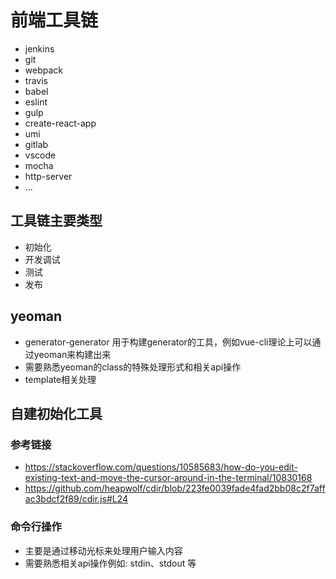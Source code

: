 # 前端工具链

* jenkins
* git
* webpack
* travis
* babel
* eslint
* gulp
* create-react-app
* umi
* gitlab
* vscode
* mocha
* http-server
* ...

## 工具链主要类型

* 初始化
* 开发调试
* 测试
* 发布

## yeoman

* generator-generator 用于构建generator的工具，例如vue-cli理论上可以通过yeoman来构建出来
* 需要熟悉yeoman的class的特殊处理形式和相关api操作
* template相关处理

## 自建初始化工具

### 参考链接

* https://stackoverflow.com/questions/10585683/how-do-you-edit-existing-text-and-move-the-cursor-around-in-the-terminal/10830168
* https://github.com/heapwolf/cdir/blob/223fe0039fade4fad2bb08c2f7affac3bdcf2f89/cdir.js#L24

### 命令行操作

* 主要是通过移动光标来处理用户输入内容
* 需要熟悉相关api操作例如: stdin、stdout 等

